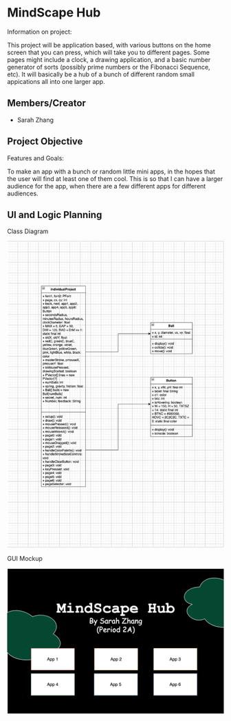 # MindScape Hub
Information on project:

This project will be application based, with various buttons on the home screen that you can press, which will take you to different pages. Some pages might include a clock, a drawing application, and a basic number generator of sorts (possibly prime numbers or the Fibonacci Sequence, etc). It will basically be a hub of a bunch of different random small appications all into one larger app. 

## Members/Creator
* Sarah Zhang

## Project Objective
Features and Goals:

To make an app with a bunch or random little mini apps, in the hopes that the user will find at least one of them cool. This is so that I can have a larger audience for the app, when there are a few different apps for different audiences. 

## UI and Logic Planning
Class Diagram

![Class Diagram](https://github.com/SimplySnowflake2/IndividualProject/blob/main/images/MindscapeHub.png?raw=true)

GUI Mockup

![GUI Mockups](https://github.com/SimplySnowflake2/IndividualProject/blob/main/images/GUITest.png?raw=true)



